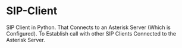 # SIP-Client
SIP Client in Python. That Connects to an Asterisk Server (Which is Configured). To Establish call with other SIP Clients Connected to the Asterisk Server.
